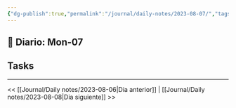 ```yaml
---
{"dg-publish":true,"permalink":"/journal/daily-notes/2023-08-07/","tags":["Daily"],"noteIcon":"","created":"2023-08-07T01:41:51.411-05:00","updated":"2023-08-07T01:41:51.880-05:00"}
---
```



## 📅 Diario: Mon-07



## Tasks

- - - 

<< [[Journal/Daily notes/2023-08-06\|Dia anterior]] | [[Journal/Daily notes/2023-08-08\|Dia siguiente]] >>
